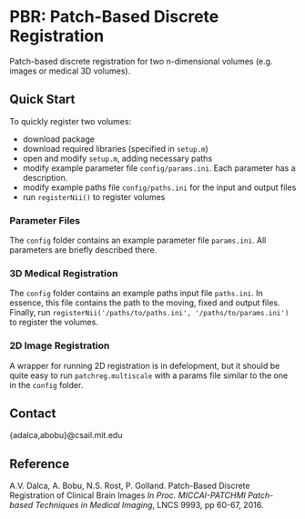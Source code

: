 # PBR: Patch-Based Discrete Registration 
Patch-based discrete registration for two n-dimensional volumes (e.g. images or medical 3D volumes).

## Quick Start
To quickly register two volumes:
- download package
- download required libraries (specified in `setup.m`)
- open and modify `setup.m`, adding necessary paths
- modify example parameter file `config/params.ini`. Each parameter has a description.
- modify example paths file `config/paths.ini` for the input and output files
- run `registerNii()` to register volumes

### Parameter Files
The `config` folder contains an example parameter file `params.ini`. All parameters are briefly described there.

### 3D Medical Registration
The `config` folder contains an example paths input file `paths.ini`. In essence, this file contains the path to the moving, fixed and output files. 
Finally, run `registerNii('/paths/to/paths.ini', '/paths/to/params.ini')` to register the volumes. 

### 2D Image Registration
A wrapper for running 2D registration is in defelopment, but it should be quite easy to run `patchreg.multiscale` with a params file similar to the one in the `config` folder.

## Contact
{adalca,abobu}@csail.mit.edu  

## Reference  
A.V. Dalca, A. Bobu, N.S. Rost, P. Golland. Patch-Based Discrete Registration of Clinical Brain Images 
*In Proc. MICCAI-PATCHMI Patch-based Techniques in Medical Imaging*, LNCS 9993, pp 60-67, 2016. 